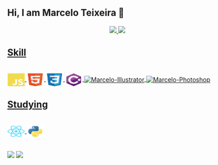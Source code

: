 ## Hi, I am Marcelo Teixeira 👋

<div align="center">
  <a href="https://github.com/marctex">
  <img height="180em" src="https://github-readme-stats.vercel.app/api?username=marctex&show_icons=true&theme=outrun&include_all_commits=true&count_private=true"/>
  <img height="180em" src="https://github-readme-stats.vercel.app/api/top-langs/?username=marctex&layout=compact&langs_count=7&theme=outrun"/>
</div>
  
## Skill
  
<div style="display: inline_block"><br>  
  <img align="center" alt="Marcelo-Js" height="30" width="40" src="https://raw.githubusercontent.com/devicons/devicon/master/icons/javascript/javascript-plain.svg"> 
  <img align="center" alt="Marcelo-HTML" height="30" width="40" src="https://raw.githubusercontent.com/devicons/devicon/master/icons/html5/html5-original.svg">
  <img align="center" alt="Marcelo-CSS" height="30" width="40" src="https://raw.githubusercontent.com/devicons/devicon/master/icons/css3/css3-original.svg">  
  <img align="center" alt="Marcelo-Csharp" height="30" width="40" src="https://raw.githubusercontent.com/devicons/devicon/master/icons/csharp/csharp-original.svg">  
    <img align="center" alt="Marcelo-Illustrator" height="30" width="40" 
src="https://icongr.am/devicon/illustrator-plain.svg?size=128&color=ec7709">  
  <img align="center" alt="Marcelo-Photoshop" height="30" width="40" 
src="https://icongr.am/devicon/photoshop-plain.svg?size=128&color=5809ec">  
</div>
  
## Studying
  
<div style="display: inline_block"><br>
  
  <img align="center" alt="Marcelo-Ts" height="30" width="40"             src="https://raw.githubusercontent.com/devicons/devicon/master/icons/react/react-original.svg">
  <img align="center" alt="Marcelo-Python" height="30" width="40" src="https://raw.githubusercontent.com/devicons/devicon/master/icons/python/python-original.svg">   
</div>
  
  ##
  
<div>   
  <a href="https://www.instagram.com/rendermarcelomartins/" target="_blank"><img src="https://img.shields.io/badge/-Instagram-%23E4405F?style=for-the-badge&logo=instagram&logoColor=white" target="_blank"></a> 	  
  <a href="https://www.linkedin.com/in/marcelo-teixeira-1390413a/" target="_blank"><img src="https://img.shields.io/badge/-LinkedIn-%230077B5?style=for-the-badge&logo=linkedin&logoColor=white" target="_blank"></a>   
</div>
  
 

<!--
**marctex/marctex** is a ✨ _special_ ✨ repository because its `README.md` (this file) appears on your GitHub profile.

Here are some ideas to get you started:

- 🔭 I’m currently working on ...

- 🌱 I'm learning 

- 💬 Ask me about ...



- 👯 I’m looking to collaborate on ...
- 🤔 I’m looking for help with ...

- 📫 How to reach me: ...
- 😄 Pronouns: ...
- ⚡ Fun fact: ...

<a href = "mailto:marcelo.t.martins@hotmail.com"><img src="https://img.shields.io/badge/-Gmail-%23333?style=for-the-badge&logo=gmail&logoColor=white" target="_blank"></a>

<a href="https://www.youtube.com/channel/UC_-uuuZbY0AAt9CViNzvc-Q" target="_blank"><img src="https://img.shields.io/badge/YouTube-FF0000?style=for-the-badge&logo=youtube&logoColor=white" target="_blank"></a>

 <a href="https://discord.gg/wagxzStdcR" target="_blank"><img src="https://img.shields.io/badge/Discord-7289DA?style=for-the-badge&logo=discord&logoColor=white" target="_blank"></a> 
-->
